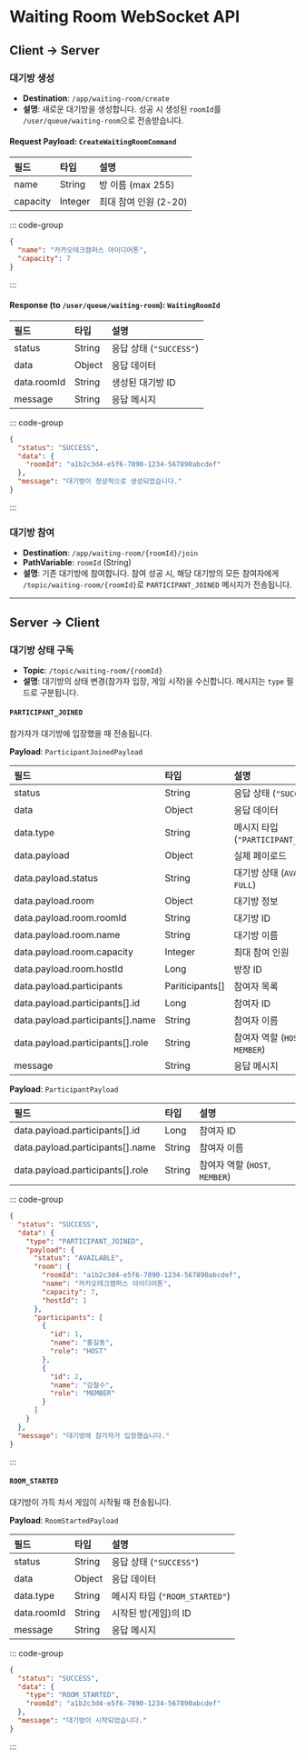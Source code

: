 # Waiting Room WebSocket API

## Client → Server

### 대기방 생성

- **Destination**: `/app/waiting-room/create`
- **설명**: 새로운 대기방을 생성합니다. 성공 시 생성된 `roomId`를 `/user/queue/waiting-room`으로 전송받습니다.

#### Request Payload: `CreateWaitingRoomCommand`

| 필드       | 타입      | 설명              |
|:---------|:--------|:----------------|
| name     | String  | 방 이름 (max 255)  |
| capacity | Integer | 최대 참여 인원 (2-20) |

::: code-group

```json [Request Payload Example]
{
  "name": "카카오테크캠퍼스 아이디어톤",
  "capacity": 7
}
```

:::

#### Response (to `/user/queue/waiting-room`): `WaitingRoomId`

| 필드          | 타입     | 설명                  |
|:------------|:-------|:--------------------|
| status      | String | 응답 상태 (`"SUCCESS"`) |
| data        | Object | 응답 데이터              |
| data.roomId | String | 생성된 대기방 ID          |
| message     | String | 응답 메시지              |

::: code-group

```json [Response Payload Example]
{
  "status": "SUCCESS",
  "data": {
    "roomId": "a1b2c3d4-e5f6-7890-1234-567890abcdef"
  },
  "message": "대기방이 정상적으로 생성되었습니다."
}
```

:::

### 대기방 참여

- **Destination**: `/app/waiting-room/{roomId}/join`
- **PathVariable**: `roomId` (String)
- **설명**: 기존 대기방에 참여합니다. 참여 성공 시, 해당 대기방의 모든 참여자에게 `/topic/waiting-room/{roomId}`로
  `PARTICIPANT_JOINED` 메시지가 전송됩니다.

---

## Server → Client

### 대기방 상태 구독

- **Topic**: `/topic/waiting-room/{roomId}`
- **설명**: 대기방의 상태 변경(참가자 입장, 게임 시작)을 수신합니다. 메시지는 `type` 필드로 구분됩니다.

#### `PARTICIPANT_JOINED`

참가자가 대기방에 입장했을 때 전송됩니다.

**Payload**: `ParticipantJoinedPayload`

| 필드                               | 타입              | 설명                              |
|:---------------------------------|:----------------|:--------------------------------|
| status                           | String          | 응답 상태 (`"SUCCESS"`)             |
| data                             | Object          | 응답 데이터                          |
| data.type                        | String          | 메시지 타입 (`"PARTICIPANT_JOINED"`) |
| data.payload                     | Object          | 실제 페이로드                         |
| data.payload.status              | String          | 대기방 상태 (`AVAILABLE`, `FULL`)    |
| data.payload.room                | Object          | 대기방 정보                          |
| data.payload.room.roomId         | String          | 대기방 ID                          |
| data.payload.room.name           | String          | 대기방 이름                          |
| data.payload.room.capacity       | Integer         | 최대 참여 인원                        |
| data.payload.room.hostId         | Long            | 방장 ID                           |
| data.payload.participants        | Pariticipants[] | 참여자 목록                          |
| data.payload.participants[].id   | Long            | 참여자 ID                          |
| data.payload.participants[].name | String          | 참여자 이름                          |
| data.payload.participants[].role | String          | 참여자 역할 (`HOST`, `MEMBER`)       |
| message                          | String          | 응답 메시지                          |

**Payload**: `ParticipantPayload`

| 필드                               | 타입     | 설명                        |
|:---------------------------------|:-------|:--------------------------|
| data.payload.participants[].id   | Long   | 참여자 ID                    |
| data.payload.participants[].name | String | 참여자 이름                    |
| data.payload.participants[].role | String | 참여자 역할 (`HOST`, `MEMBER`) |

::: code-group

```json [Response Payload Example]
{
  "status": "SUCCESS",
  "data": {
    "type": "PARTICIPANT_JOINED",
    "payload": {
      "status": "AVAILABLE",
      "room": {
        "roomId": "a1b2c3d4-e5f6-7890-1234-567890abcdef",
        "name": "카카오테크캠퍼스 아이디어톤",
        "capacity": 7,
        "hostId": 1
      },
      "participants": [
        {
          "id": 1,
          "name": "홍길동",
          "role": "HOST"
        },
        {
          "id": 2,
          "name": "김철수",
          "role": "MEMBER"
        }
      ]
    }
  },
  "message": "대기방에 참가자가 입장했습니다."
}
```

:::

#### `ROOM_STARTED`

대기방이 가득 차서 게임이 시작될 때 전송됩니다.

**Payload**: `RoomStartedPayload`

| 필드          | 타입     | 설명                        |
|:------------|:-------|:--------------------------|
| status      | String | 응답 상태 (`"SUCCESS"`)       |
| data        | Object | 응답 데이터                    |
| data.type   | String | 메시지 타입 (`"ROOM_STARTED"`) |
| data.roomId | String | 시작된 방(게임)의 ID             |
| message     | String | 응답 메시지                    |

::: code-group

```json [Response Payload Example]
{
  "status": "SUCCESS",
  "data": {
    "type": "ROOM_STARTED",
    "roomId": "a1b2c3d4-e5f6-7890-1234-567890abcdef"
  },
  "message": "대기방이 시작되었습니다."
}
```

:::